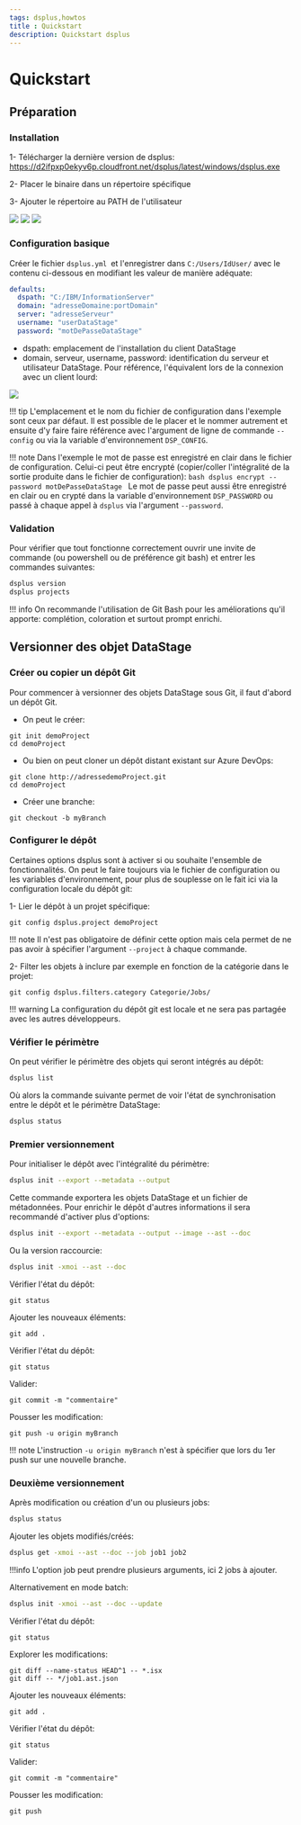 ```yaml
---
tags: dsplus,howtos
title : Quickstart
description: Quickstart dsplus
---
```


# Quickstart
## Préparation
### Installation

1- Télécharger la dernière version de dsplus: https://d2ifpxp0ekyv6p.cloudfront.net/dsplus/latest/windows/dsplus.exe

2- Placer le binaire dans un répertoire spécifique

3- Ajouter le répertoire au PATH de l'utilisateur

![](https://i.imgur.com/oQxicMI.png)
![](https://i.imgur.com/mykGYaf.png)
![](https://i.imgur.com/KItdVlF.png)

### Configuration basique

Créer le fichier `dsplus.yml `et l'enregistrer dans `C:/Users/IdUser/` avec le contenu ci-dessous en modifiant les valeur de manière adéquate:

``` yaml
defaults:
  dspath: "C:/IBM/InformationServer"
  domain: "adresseDomaine:portDomain"
  server: "adresseServeur"
  username: "userDataStage"
  password: "motDePasseDataStage"
```

* dspath: emplacement de l'installation du client DataStage
* domain, serveur, username, password: identification du serveur et utilisateur DataStage. Pour référence, l'équivalent lors de la connexion avec un client lourd:

![](https://i.imgur.com/Eo1Sq78.png)

!!! tip
    L'emplacement et le nom du fichier de configuration dans l'exemple sont ceux par défaut. Il est possible de le placer et le nommer autrement et ensuite d'y faire faire référence avec l'argument de ligne de commande `--config` ou via la variable d'environnement `DSP_CONFIG`.


!!! note
    Dans l'exemple le mot de passe est enregistré en clair dans le fichier de configuration. Celui-ci peut être encrypté (copier/coller l'intégralité de la sortie produite dans le fichier de configuration):
    ````bash
    dsplus encrypt --password motDePasseDataStage
    ````
    Le mot de passe peut aussi être enregistré en clair ou en crypté dans la variable d'environnement `DSP_PASSWORD` ou passé à chaque appel à `dsplus` via l'argument `--password`.


### Validation

Pour vérifier que tout fonctionne correctement ouvrir une invite de commande (ou powershell ou de préférence git bash) et entrer les commandes suivantes:
````bash
dsplus version
dsplus projects
````

!!! info
    On recommande l'utilisation de Git Bash pour les améliorations qu'il apporte: complétion, coloration et surtout prompt enrichi.


## Versionner des objet DataStage
### Créer ou copier un dépôt Git

Pour commencer à versionner des objets DataStage sous Git, il faut d'abord un dépôt Git.

* On peut le créer:
````git
git init demoProject
cd demoProject
````

* Ou bien on peut cloner un dépôt distant existant sur Azure DevOps:
````git
git clone http://adressedemoProject.git
cd demoProject
````

* Créer une branche:
````git
git checkout -b myBranch
````

### Configurer le dépôt

Certaines options dsplus sont à activer si ou souhaite l'ensemble de fonctionnalités. On peut le faire toujours via le fichier de configuration ou les variables d'environnement, pour plus de souplesse on le fait ici via la configuration locale du dépôt git:

1- Lier le dépôt à un projet spécifique:
````git
git config dsplus.project demoProject
````

!!! note
    Il n'est pas obligatoire de définir cette option mais cela permet de ne pas avoir à spécifier l'argument `--project` à chaque commande.


2- Filter les objets à inclure par exemple en fonction de la catégorie dans le projet:
````git
git config dsplus.filters.category Categorie/Jobs/
````

!!! warning
    La configuration du dépôt git est locale et ne sera pas partagée avec les autres développeurs.


### Vérifier le périmètre

On peut vérifier le périmètre des objets qui seront intégrés au dépôt:

````bash
dsplus list
````

Où alors la commande suivante permet de voir l'état de synchronisation entre le dépôt et le périmètre DataStage:

````bash
dsplus status
````

### Premier versionnement

Pour initialiser le dépôt avec l'intégralité du périmètre:
````bash
dsplus init --export --metadata --output
````

Cette commande exportera les objets DataStage et un fichier de métadonnées. Pour enrichir le dépôt d'autres informations il sera recommandé d'activer plus d'options:
````bash
dsplus init --export --metadata --output --image --ast --doc 
````
Ou la version raccourcie:
````bash
dsplus init -xmoi --ast --doc
````

Vérifier l'état du dépôt:
````git
git status
````
Ajouter les nouveaux éléments:
````git
git add .
````
Vérifier l'état du dépôt:
````git
git status
````
Valider:
````git
git commit -m "commentaire"
````
Pousser les modification:
````git
git push -u origin myBranch
````
!!! note
    L'instruction `-u origin myBranch` n'est à spécifier que lors du 1er push sur une nouvelle branche.


### Deuxième versionnement

Après modification ou création d'un ou plusieurs jobs:
````bash
dsplus status
````

Ajouter les objets modifiés/créés:
````bash
dsplus get -xmoi --ast --doc --job job1 job2
````
!!!info
    L'option job peut prendre plusieurs arguments, ici 2 jobs à ajouter.


Alternativement en mode batch:
````bash
dsplus init -xmoi --ast --doc --update
````

Vérifier l'état du dépôt:
````git
git status
````

Explorer les modifications:
````git
git diff --name-status HEAD^1 -- *.isx
git diff -- */job1.ast.json
````


Ajouter les nouveaux éléments:
````git
git add .
````
Vérifier l'état du dépôt:
````git
git status
````
Valider:
````git
git commit -m "commentaire"
````
Pousser les modification:
````git
git push
````


